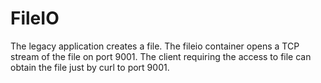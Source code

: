 # FileIO

The legacy application creates a file. The fileio container opens a TCP stream of the file on port 9001. 
The client requiring the access to file can obtain the file just by curl to port 9001.
